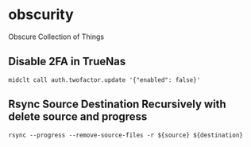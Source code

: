 # obscurity
Obscure Collection of Things


## Disable 2FA in TrueNas

`midclt call auth.twofactor.update '{"enabled": false}'`


## Rsync Source Destination Recursively with delete source and progress

`rsync --progress --remove-source-files -r ${source} ${destination}`
